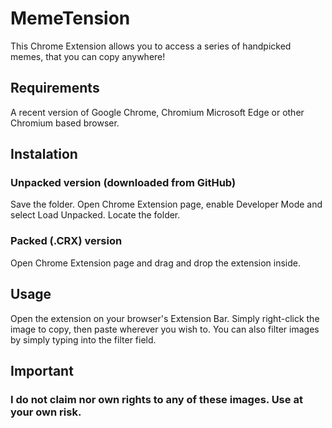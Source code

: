 # MemeTension
This Chrome Extension allows you to access a series of handpicked memes, that you can copy anywhere!

## Requirements
A recent version of Google Chrome, Chromium Microsoft Edge or other Chromium based browser.

## Instalation
### Unpacked version (downloaded from GitHub)
Save the folder. Open Chrome Extension page, enable Developer Mode and select Load Unpacked. Locate the folder.

### Packed (.CRX) version
Open Chrome Extension page and drag and drop the extension inside.

## Usage
Open the extension on your browser's Extension Bar. Simply right-click the image to copy, then paste wherever you wish to. 
You can also filter images by simply typing into the filter field.

## Important
### I do not claim nor own rights to any of these images. Use at your own risk.